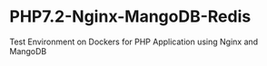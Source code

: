 # PHP7.2-Nginx-MangoDB-Redis
Test Environment on Dockers for PHP Application using Nginx and MangoDB 
